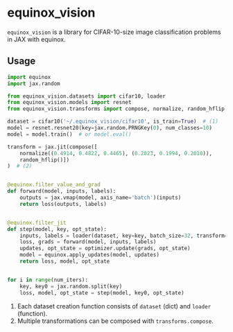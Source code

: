 # equinox_vision

`equinox_vision` is a library for CIFAR-10-size image classification problems in JAX with equinox.

## Usage

```python
import equinox
import jax.random

from equinox_vision.datasets import cifar10, loader
from equinox_vision.models import resnet
from equinox_vision.transforms import compose, normalize, random_hflip

dataset = cifar10('~/.equinox_vision/cifar10', is_train=True)  # (1)
model = resnet.resnet20(key=jax.random.PRNGKey(0), num_classes=10)
model = model.train()  # or model.eval()

transform = jax.jit(compose([
    normalize((0.4914, 0.4822, 0.4465), (0.2023, 0.1994, 0.2010)),
    random_hflip()])
)  # (2)


@equinox.filter_value_and_grad
def forward(model, inputs, labels):
    outputs = jax.vmap(model, axis_name='batch')(inputs)
    return loss(outputs, labels)


@equinox.filter_jit
def step(model, key, opt_state):
    inputs, labels = loader(dataset, key=key, batch_size=32, transform=transform)
    loss, grads = forward(model, inputs, labels)
    updates, opt_state = optimizer.update(grads, opt_state)
    model = equinox.apply_updates(model, updates)
    return loss, model, opt_state


for i in range(num_iters):
    key, key0 = jax.random.split(key)
    loss, model, opt_state = step(model, key0, opt_state)

```

1. Each dataset creation function consists of `dataset` (dict) and `loader` (function).
2. Multiple transformations can be composed with `transforms.compose`.